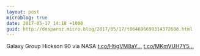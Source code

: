 ```yaml
---
layout: post
microblog: true
date: 2017-05-17 14:18 +1000
guid: http://desparoz.micro.blog/2017/05/17/t864696699314372608.html
---
```

Galaxy Group Hickson 90  via NASA [t.co/HtigVM8aY...](https://t.co/HtigVM8aYv) [t.co/MKmVUH7Y5...](https://t.co/MKmVUH7Y5c)
